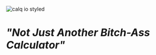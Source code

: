 ![calq io styled](https://github.com/G0dKing/calc/assets/68952952/139eef1e-b6e2-4e5b-9984-71e13219bfac)

# <i>"Not Just Another Bitch-Ass Calculator"</i>
